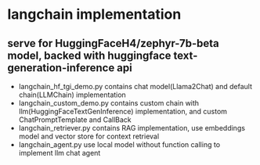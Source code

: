 # langchain implementation
## serve for HuggingFaceH4/zephyr-7b-beta model, backed with huggingface text-generation-inference api
- langchain_hf_tgi_demo.py contains chat model(Llama2Chat) and default chain(LLMChain) implementation
- langchain_custom_demo.py contains custom chain with llm(HuggingFaceTextGenInference) implementation, and custom ChatPromptTemplate and CallBack
- langchain_retriever.py contains RAG implementation, use embeddings model and vector store for context retrieval
- langchain_agent.py use local model without function calling to implement llm chat agent